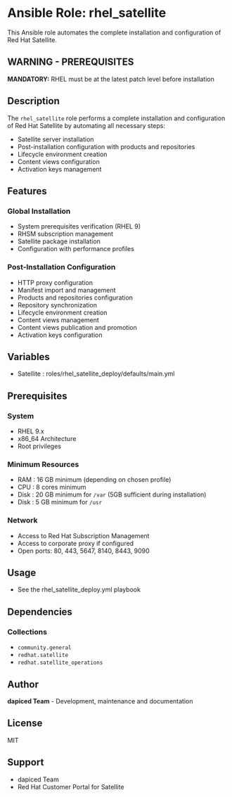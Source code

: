 # Ansible Role: rhel_satellite

This Ansible role automates the complete installation and configuration of Red Hat Satellite.

## **WARNING - PREREQUISITES**

**MANDATORY:** RHEL must be at the latest patch level before installation

## Description

The `rhel_satellite` role performs a complete installation and configuration of Red Hat Satellite by automating all necessary steps:

- Satellite server installation
- Post-installation configuration with products and repositories
- Lifecycle environment creation
- Content views configuration
- Activation keys management

## Features

### Global Installation

- System prerequisites verification (RHEL 9)
- RHSM subscription management
- Satellite package installation
- Configuration with performance profiles

### Post-Installation Configuration

- HTTP proxy configuration
- Manifest import and management
- Products and repositories configuration
- Repository synchronization
- Lifecycle environment creation
- Content views management
- Content views publication and promotion
- Activation keys configuration

## Variables

- Satellite : roles/rhel_satellite_deploy/defaults/main.yml

## Prerequisites

### System

- RHEL 9.x
- x86_64 Architecture
- Root privileges

### Minimum Resources

- RAM    : 16 GB minimum (depending on chosen profile)
- CPU    : 8 cores minimum
- Disk   : 20 GB minimum for `/var` (5GB sufficient during installation)
- Disk   : 5 GB minimum for `/usr`

### Network

- Access to Red Hat Subscription Management
- Access to corporate proxy if configured
- Open ports: 80, 443, 5647, 8140, 8443, 9090

## Usage

- See the rhel_satellite_deploy.yml playbook

## Dependencies

### Collections

- `community.general`
- `redhat.satellite`
- `redhat.satellite_operations`

## Author

**dapiced Team** - Development, maintenance and documentation

## License

MIT

## Support

- dapiced Team
- Red Hat Customer Portal for Satellite
